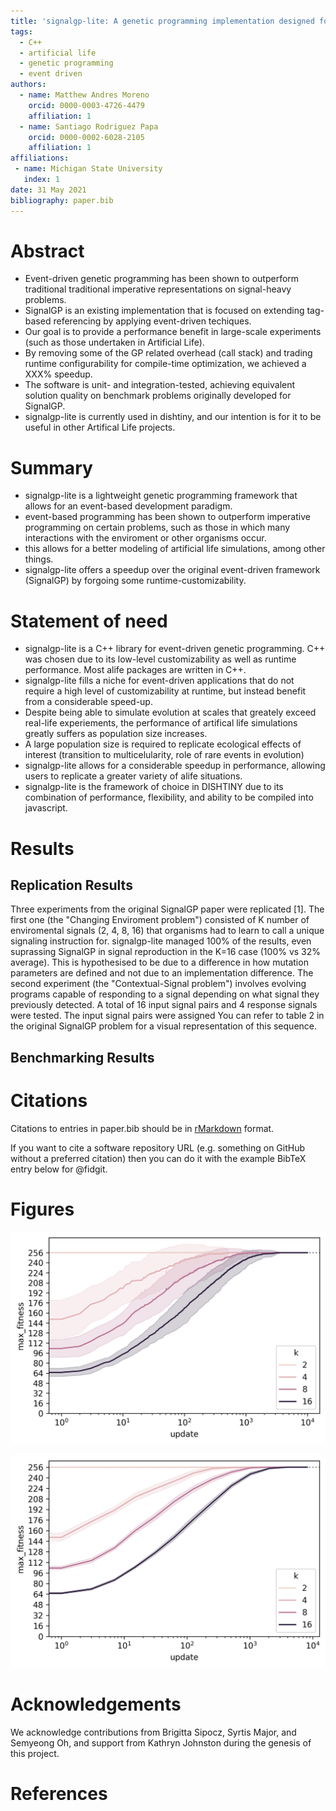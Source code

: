 ```yaml
---
title: 'signalgp-lite: A genetic programming implementation designed for large-scale artificial life applications'
tags:
  - C++
  - artificial life
  - genetic programming
  - event driven
authors:
  - name: Matthew Andres Moreno
    orcid: 0000-0003-4726-4479
    affiliation: 1
  - name: Santiago Rodriguez Papa
    orcid: 0000-0002-6028-2105
    affiliation: 1
affiliations:
 - name: Michigan State University
   index: 1
date: 31 May 2021
bibliography: paper.bib
---
```


# Abstract

* Event-driven genetic programming has been shown to outperform traditional traditional imperative representations on signal-heavy problems.
* SignalGP is an existing implementation that is focused on extending tag-based referencing by applying event-driven techiques.
* Our goal is to provide a performance benefit in large-scale experiments (such as those undertaken in Artificial Life).
* By removing some of the GP related overhead (call stack) and trading runtime configurability for compile-time optimization, we achieved a XXX% speedup.
* The software is unit- and integration-tested, achieving equivalent solution quality on benchmark problems originally developed for SignalGP.
* signalgp-lite is currently used in dishtiny, and our intention is for it to be useful in other Artifical Life projects.

# Summary

* signalgp-lite is a lightweight genetic programming framework that allows for an event-based development paradigm.
* event-based programming has been shown to outperform imperative programming on certain problems, such as those in which many interactions with the enviroment or other organisms occur.
* this allows for a better modeling of artificial life simulations, among other things.
* signalgp-lite offers a speedup over the original event-driven framework (SignalGP) by forgoing some runtime-customizability.

# Statement of need

* signalgp-lite is a C++ library for event-driven genetic programming. C++ was chosen due to its low-level customizability as well as runtime performance. Most alife packages are written in C++.
* signalgp-lite fills a niche for event-driven applications that do not require a high level of customizability at runtime, but instead benefit from a considerable speed-up.
* Despite being able to simulate evolution at scales that greately exceed real-life experiements, the performance of artifical life simulations greatly suffers as population size increases.
* A large population size is required to replicate ecological effects of interest (transition to multicelularity, role of rare events in evolution)
* signalgp-lite allows for a considerable speedup in performance, allowing users to replicate a greater variety of alife situations.
* signalgp-lite is the framework of choice in DISHTINY due to its combination of performance, flexibility, and ability to be compiled into javascript.

# Results

## Replication Results

Three experiments from the original SignalGP paper were replicated [1].
The first one (the "Changing Enviroment problem") consisted of K number of enviromental signals (2, 4, 8, 16) that organisms had to learn to call a unique signaling instruction for. signalgp-lite managed 100% of the results, even suprassing SignalGP in signal reproduction in the K=16 case (100% vs 32% average).
This is hypothesised to be due to a difference in how mutation parameters are defined and not due to an implementation difference.
The second experiment (the "Contextual-Signal problem") involves evolving programs capable of responding to a signal depending on what signal they previously detected.
A total of 16 input signal pairs and 4 response signals were tested.
The input signal pairs were assigned
You can refer to table 2 in the original SignalGP problem for a visual representation of this sequence.

## Benchmarking Results

# Citations

Citations to entries in paper.bib should be in
[rMarkdown](http://rmarkdown.rstudio.com/authoring_bibliographies_and_citations.html)
format.

If you want to cite a software repository URL (e.g. something on GitHub without a preferred
citation) then you can do it with the example BibTeX entry below for @fidgit.

<!-- For a quick reference, the following citation commands can be used:
- `@author:2001`  ->  "Author et al. (2001)"
- `[@author:2001]` -> "(Author et al., 2001)"
- `[@author1:2001; @author2:2001]` -> "(Author1 et al., 2001; Author2 et al., 2002)" -->

# Figures

<!-- Figures can be included like this:
![Caption for example figure.\label{fig:example}](figure.png)
and referenced from text using \autoref{fig:example}.

Figure sizes can be customized by adding an optional second parameter:
![Caption for example figure.](figure.png){ width=20% } -->

![Maximum fitness wrt. updates, with standard deviation confidence intervals. This is because, due to large number of datapoints, computing 95% CI takes a non-insignificant amount of time.\label{fig:max-fitness-sd}](figures/max-fitness-sd.png)

![Filtered maximum fitness wrt. updates, with 95% confidence intervals. Data has been filtered logarithmically,\label{fig:max-fitness-sd}](figures/max-fitness-log2.png)


# Acknowledgements

We acknowledge contributions from Brigitta Sipocz, Syrtis Major, and Semyeong
Oh, and support from Kathryn Johnston during the genesis of this project.

# References
